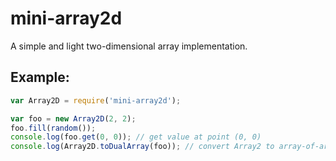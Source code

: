# mini-array2d
A simple and light two-dimensional array implementation.

## Example:
```javascript
var Array2D = require('mini-array2d');

var foo = new Array2D(2, 2);
foo.fill(random());
console.log(foo.get(0, 0)); // get value at point (0, 0)
console.log(Array2D.toDualArray(foo)); // convert Array2 to array-of-arrays
```

